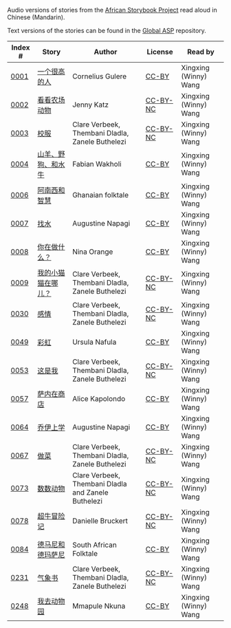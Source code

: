 Audio versions of stories from the [African Storybook Project](http://africanstorybook.org) read aloud in Chinese (Mandarin).

Text versions of the stories can be found in the [Global ASP](https://github.com/global-asp/global-asp) repository.

Index # | Story | Author | License | Read by
------- | ----- | ------ | ------- | -------
[0001](https://github.com/global-asp/gasp-audio/tree/master/zh/0001_一个很高的人) | [一个很高的人](https://github.com/global-asp/global-asp/blob/master/zh/0001_一个很高的人.md) | Cornelius Gulere | [CC-BY](https://creativecommons.org/licenses/by/3.0/) | Xingxing (Winny) Wang
[0002](https://github.com/global-asp/gasp-audio/tree/master/zh/0002_看看农场动物) | [看看农场动物](https://github.com/global-asp/global-asp/blob/master/zh/0002_看看农场动物.md) | Jenny Katz | [CC-BY-NC](https://creativecommons.org/licenses/by-nc/3.0/) | Xingxing (Winny) Wang
[0003](https://github.com/global-asp/gasp-audio/tree/master/zh/0003_校服) | [校服](https://github.com/global-asp/global-asp/blob/master/zh/0003_校服.md) | Clare Verbeek, Thembani Dladla, Zanele Buthelezi | [CC-BY-NC](https://creativecommons.org/licenses/by-nc/3.0/) | Xingxing (Winny) Wang
[0004](https://github.com/global-asp/gasp-audio/tree/master/zh/0004_山羊、野狗、和水牛) | [山羊、野狗、和水牛](https://github.com/global-asp/global-asp/blob/master/zh/0004_山羊、野狗、和水牛.md) | Fabian Wakholi | [CC-BY](https://creativecommons.org/licenses/by/3.0/) | Xingxing (Winny) Wang
[0006](https://github.com/global-asp/gasp-audio/tree/master/zh/0006_阿南西和智慧) | [阿南西和智慧](https://github.com/global-asp/global-asp/blob/master/zh/0006_阿南西和智慧.md) | Ghanaian folktale | [CC-BY](https://creativecommons.org/licenses/by/3.0/) | Xingxing (Winny) Wang
[0007](https://github.com/global-asp/gasp-audio/tree/master/zh/0007_找水) | [找水](https://github.com/global-asp/global-asp/blob/master/zh/0007_找水.md) | Augustine Napagi | [CC-BY](https://creativecommons.org/licenses/by/3.0/) | Xingxing (Winny) Wang
[0008](https://github.com/global-asp/gasp-audio/tree/master/zh/0008_你在做什么) | [你在做什么？](https://github.com/global-asp/global-asp/blob/master/zh/0008_你在做什么.md) | Nina Orange | [CC-BY](https://creativecommons.org/licenses/by/3.0/) | Xingxing (Winny) Wang
[0009](https://github.com/global-asp/gasp-audio/tree/master/zh/0009_我的小猫猫在哪儿) | [我的小猫猫在哪儿？](https://github.com/global-asp/global-asp/blob/master/zh/0009_我的小猫猫在哪儿.md) | Clare Verbeek, Thembani Dladla, Zanele Buthelezi | [CC-BY-NC](https://creativecommons.org/licenses/by-nc/3.0/) | Xingxing (Winny) Wang
[0030](https://github.com/global-asp/gasp-audio/tree/master/zh/0030_感情) | [感情](https://github.com/global-asp/global-asp/blob/master/zh/0030_感情.md) | Clare Verbeek, Thembani Dladla, Zanele Buthelezi | [CC-BY-NC](https://creativecommons.org/licenses/by-nc/3.0/) | Xingxing (Winny) Wang
[0049](https://github.com/global-asp/gasp-audio/tree/master/zh/0049_彩虹) | [彩虹](https://github.com/global-asp/global-asp/blob/master/zh/0049_彩虹.md) | Ursula Nafula | [CC-BY](https://creativecommons.org/licenses/by/3.0/) | Xingxing (Winny) Wang
[0053](https://github.com/global-asp/gasp-audio/tree/master/zh/0053_这是我) | [这是我](https://github.com/global-asp/global-asp/blob/master/zh/0053_这是我.md) | Clare Verbeek, Thembani Dladla, Zanele Buthelezi | [CC-BY-NC](https://creativecommons.org/licenses/by-nc/3.0/) | Xingxing (Winny) Wang
[0057](https://github.com/global-asp/gasp-audio/tree/master/zh/0057_萨内在商店) | [萨内在商店](https://github.com/global-asp/global-asp/blob/master/zh/0057_萨内在商店.md) | Alice Kapolondo | [CC-BY](https://creativecommons.org/licenses/by/3.0/) | Xingxing (Winny) Wang
[0064](https://github.com/global-asp/gasp-audio/tree/master/zh/0064_乔伊上学) | [乔伊上学](https://github.com/global-asp/global-asp/blob/master/zh/0064_乔伊上学.md) | Augustine Napagi | [CC-BY](https://creativecommons.org/licenses/by/3.0/) | Xingxing (Winny) Wang
[0067](https://github.com/global-asp/gasp-audio/tree/master/zh/0067_做菜) | [做菜](https://github.com/global-asp/global-asp/blob/master/zh/0067_做菜.md) | Clare Verbeek, Thembani Dladla, Zanele Buthelezi | [CC-BY-NC](https://creativecommons.org/licenses/by-nc/3.0/) | Xingxing (Winny) Wang
[0073](https://github.com/global-asp/gasp-audio/tree/master/zh/0073_数数动物) | [数数动物](https://github.com/global-asp/global-asp/blob/master/zh/0073_数数动物.md) | Clare Verbeek, Thembani Dladla and Zanele Buthelezi | [CC-BY-NC](https://creativecommons.org/licenses/by-nc/3.0/) | Xingxing (Winny) Wang
[0078](https://github.com/global-asp/gasp-audio/tree/master/zh/0078_超牛冒险记) | [超牛冒险记](https://github.com/global-asp/global-asp/blob/master/zh/0078_超牛冒险记.md) | Danielle Bruckert | [CC-BY-NC](https://creativecommons.org/licenses/by-nc/3.0/) | Xingxing (Winny) Wang
[0084](https://github.com/global-asp/gasp-audio/tree/master/zh/0084_德马尼和德玛萨尼) | [德马尼和德玛萨尼](https://github.com/global-asp/global-asp/blob/master/zh/0084_德马尼和德玛萨尼.md) | South African Folktale | [CC-BY](https://creativecommons.org/licenses/by/3.0/) | Xingxing (Winny) Wang
[0231](https://github.com/global-asp/gasp-audio/tree/master/zh/0231_气象书) | [气象书](https://github.com/global-asp/global-asp/blob/master/zh/0231_气象书.md) | Clare Verbeek, Thembani Dladla, Zanele Buthelezi | [CC-BY-NC](https://creativecommons.org/licenses/by-nc/3.0/) | Xingxing (Winny) Wang
[0248](https://github.com/global-asp/gasp-audio/tree/master/zh/0248_我去动物园) | [我去动物园](https://github.com/global-asp/global-asp/blob/master/zh/0248_我去动物园.md) | Mmapule Nkuna | [CC-BY](https://creativecommons.org/licenses/by/3.0/) | Xingxing (Winny) Wang
